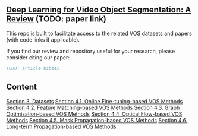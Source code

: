 ## [Deep Learning for Video Object Segmentation: A Review]() (TODO: paper link)

This repo is built to facilitate access to the related VOS datasets and papers (with code links if applicable). 

If you find our review and repository useful for your research, please consider citing our paper:

```bibtex
TODO: article bibtex
```

## Content

[Section 3. Datasets](https://github.com/gaomingqi/VOS-Review/blob/master/Section_3_Datasets.md)
[Section 4.1. Online Fine-tuning-based VOS Methods](https://github.com/gaomingqi/VOS-Review/blob/master/Section_4_1_Online_methods.md)
[Section 4.2. Feature Matching-based VOS Methods](https://github.com/gaomingqi/VOS-Review/blob/master/Section_4_2_Matching_methods.md)
[Section 4.3. Graph Optimisation-based VOS Methods](https://github.com/gaomingqi/VOS-Review/blob/master/Section_4_3_Graph_methods.md)
[Section 4.4. Optical Flow-based VOS Methods](https://github.com/gaomingqi/VOS-Review/blob/master/Section_4_4_Optical_flow_methods.md)
[Section 4.5. Mask Propagation-based VOS Methods](https://github.com/gaomingqi/VOS-Review/blob/master/Section_4_5_Mask_Prop_methods.md)
[Section 4.6. Long-term Propagation-based VOS Methods](https://github.com/gaomingqi/VOS-Review/blob/master/Section_4_6_Long_Prop.md)

